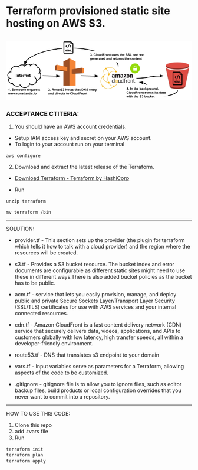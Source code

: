 # Terraform provisioned static site hosting on AWS S3.
![aws](s3.png)
---
### ACCEPTANCE CTITERIA:
1. You should have an AWS account credentials. 
* Setup IAM access key and secret on your AWS account.
* To login to your account run on your terminal 
```
aws configure
```
2. Download and extract the  latest release of the Terraform. 

* [Download Terraform - Terraform by HashiCorp](https://www.terraform.io/downloads.html)

* Run 
```
unzip terraform
```
```
mv terraform /bin
```
---
  SOLUTION: 
* provider.tf - This section sets up the provider (the plugin for terraform which tells it how to talk with a cloud provider) and the region where the resources will be created. 

* s3.tf - Provides a S3 bucket resource. The bucket index and error documents are configurable as different static sites might need to use these in different ways.There is also added bucket policies as the bucket has to be public.
* acm.tf - service that lets you easily provision, manage, and deploy public and private Secure Sockets Layer/Transport Layer Security (SSL/TLS) certificates for use with AWS services and your internal connected resources.
* cdn.tf - Amazon CloudFront is a fast content delivery network (CDN) service that securely delivers data, videos, applications, and APIs to customers globally with low latency, high transfer speeds, all within a developer-friendly environment. 
* route53.tf - DNS that translates s3 endpoint to your domain
* vars.tf - Input variables serve as parameters for a Terraform, allowing aspects of the code to be customized.

* .gitignore - gitignore file is to allow you to ignore files, such as editor backup files, build products or local configuration overrides that you never want to commit into a repository.
---
  HOW TO USE THIS CODE:

1. Clone this repo
2. add .tvars file
3. Run 
```
terraform init
terraform plan
terraform apply
```
